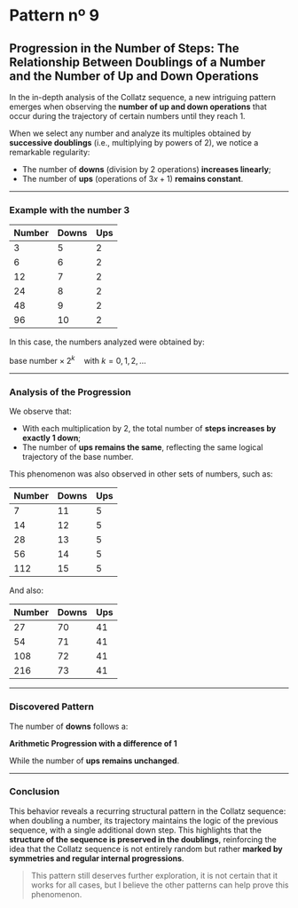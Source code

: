 # Pattern nº 9

## Progression in the Number of Steps: The Relationship Between Doublings of a Number and the Number of Up and Down Operations

In the in-depth analysis of the Collatz sequence, a new intriguing pattern emerges when observing the **number of up and down operations** that occur during the trajectory of certain numbers until they reach 1.

When we select any number and analyze its multiples obtained by **successive doublings** (i.e., multiplying by powers of 2), we notice a remarkable regularity:

- The number of **downs** (division by 2 operations) **increases linearly**;
- The number of **ups** (operations of $3x + 1$) **remains constant**.

---

### Example with the number 3

| Number | Downs | Ups |
|--------|-------|-----|
| 3      | 5     | 2   |
| 6      | 6     | 2   |
| 12     | 7     | 2   |
| 24     | 8     | 2   |
| 48     | 9     | 2   |
| 96     | 10    | 2   |

In this case, the numbers analyzed were obtained by:

$\text{base number} \times 2^k \quad \text{with } k = 0, 1, 2, \dots$

---

### Analysis of the Progression

We observe that:

- With each multiplication by 2, the total number of **steps increases by exactly 1 down**;
- The number of **ups remains the same**, reflecting the same logical trajectory of the base number.

This phenomenon was also observed in other sets of numbers, such as:

| Number | Downs | Ups |
|--------|-------|-----|
| 7      | 11    | 5   |
| 14     | 12    | 5   |
| 28     | 13    | 5   |
| 56     | 14    | 5   |
| 112    | 15    | 5   |

And also:

| Number | Downs | Ups |
|--------|-------|-----|
| 27     | 70    | 41  |
| 54     | 71    | 41  |
| 108    | 72    | 41  |
| 216    | 73    | 41  |

---

### Discovered Pattern

The number of **downs** follows a:

$\textbf{Arithmetic Progression with a difference of 1}$

While the number of **ups remains unchanged**.

---

### Conclusion

This behavior reveals a recurring structural pattern in the Collatz sequence: when doubling a number, its trajectory maintains the logic of the previous sequence, with a single additional down step. This highlights that the **structure of the sequence is preserved in the doublings**, reinforcing the idea that the Collatz sequence is not entirely random but rather **marked by symmetries and regular internal progressions**.

> This pattern still deserves further exploration, it is not certain that it works for all cases, but I believe the other patterns can help prove this phenomenon.